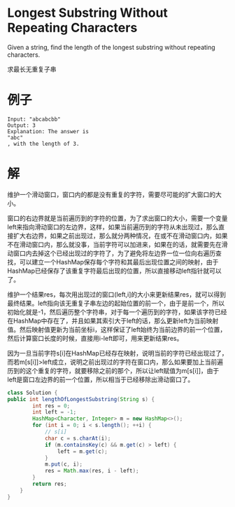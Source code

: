 # Longest Substring Without Repeating Characters

Given a string, find the length of the longest substring without repeating characters.

求最长无重复子串

# 例子

```
Input: "abcabcbb"
Output: 3 
Explanation: The answer is 
"abc"
, with the length of 3. 
```

# 解

维护一个滑动窗口，窗口内的都是没有重复的字符，需要尽可能的扩大窗口的大小。

窗口的右边界就是当前遍历到的字符的位置，为了求出窗口的大小，需要一个变量left来指向滑动窗口的左边界，这样，如果当前遍历到的字符从未出现过，那么直接扩大右边界，如果之前出现过，那么就分两种情况，在或不在滑动窗口内，如果不在滑动窗口内，那么就没事，当前字符可以加进来，如果在的话，就需要先在滑动窗口内去掉这个已经出现过的字符了，为了避免将左边界一位一位向右遍历查找，可以建立一个HashMap保存每个字符和其最后出现位置之间的映射，由于HashMap已经保存了该重复字符最后出现的位置，所以直接移动left指针就可以了。

维护一个结果res，每次用出现过的窗口(left,i]的大小来更新结果res，就可以得到最终结果。left指向该无重复子串左边的起始位置的前一个，由于是前一个，所以初始化就是-1，然后遍历整个字符串，对于每一个遍历到的字符，如果该字符已经在HashMap中存在了，并且如果其索引大于left的话，那么更新left为当前映射值。然后映射值更新为当前坐标i，这样保证了left始终为当前边界的前一个位置，然后计算窗口长度的时候，直接用i-left即可，用来更新结果res。

因为一旦当前字符s\[i]在HashMap已经存在映射，说明当前的字符已经出现过了，而若m\[s\[i]]>left成立，说明之前出现过的字符在窗口内，那么如果要加上当前遍历到的这个重复的字符，就要移除之前的那个，所以让left赋值为m\[s\[i]]，由于left是窗口左边界的前一个位置，所以相当于已经移除出滑动窗口了。

```java
class Solution {
public int lengthOfLongestSubstring(String s) {
        int res = 0;
        int left = -1;
        HashMap<Character, Integer> m = new HashMap<>();
        for (int i = 0; i < s.length(); ++i) {
            // s[i]
            char c = s.charAt(i);
            if (m.containsKey(c) && m.get(c) > left) {
                left = m.get(c);  
            }
            m.put(c, i);
            res = Math.max(res, i - left);            
        }
        return res;
    }
}
```

